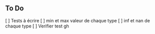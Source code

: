 ## To Do
[ ] Tests à écrire
	[ ] min et max valeur de chaque type
	[ ] inf et nan de chaque type
[ ] Verifier test gh